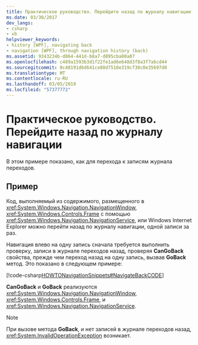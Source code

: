 ```yaml
---
title: Практическое руководство. Перейдите назад по журналу навигации
ms.date: 03/30/2017
dev_langs:
- csharp
- vb
helpviewer_keywords:
- history [WPF], navigating back
- navigation [WPF], through navigation history (back)
ms.assetid: 9343234b-d864-441d-b8a7-d895cba80a87
ms.openlocfilehash: c489a1593b3d1f22fe1ad6e648d3f8a3f7a6cd44
ms.sourcegitcommit: 0c48191d6d641ce88d7510e319cf38c0e35697d0
ms.translationtype: MT
ms.contentlocale: ru-RU
ms.lasthandoff: 03/05/2019
ms.locfileid: "57377772"
---
```

# <a name="how-to-navigate-back-through-navigation-history"></a>Практическое руководство. Перейдите назад по журналу навигации
В этом примере показано, как для перехода к записям журнала переходов.  
  
## <a name="example"></a>Пример  
 Код, выполняемый из содержимого, размещенного в <xref:System.Windows.Navigation.NavigationWindow>, <xref:System.Windows.Controls.Frame> с помощью <xref:System.Windows.Navigation.NavigationService>, или Windows Internet Explorer можно перейти назад по журналу навигации, одной записи за раз.  
  
 Навигация влево на одну запись сначала требуется выполнить проверку, записи в журнале переходов назад, проверяя **CanGoBack** свойства, прежде чем переход назад на одну запись, вызвав **GoBack** метод. Это показано в следующем примере:  
  
 [!code-csharp[HOWTONavigationSnippets#NavigateBackCODE](~/samples/snippets/csharp/VS_Snippets_Wpf/HOWTONavigationSnippets/CSharp/HomePage.xaml.cs#navigatebackcode)]
   
  
 **CanGoBack** и **GoBack** реализуются <xref:System.Windows.Navigation.NavigationWindow>, <xref:System.Windows.Controls.Frame>, и <xref:System.Windows.Navigation.NavigationService>.  
  
> [!NOTE]
>  При вызове метода **GoBack**, и нет записей в журнале переходов назад, <xref:System.InvalidOperationException> возникает.
